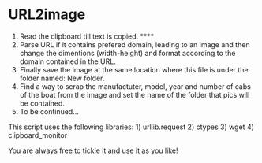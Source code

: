 # URL2image
1) Read the clipboard till text is copied.   ****
2) Parse URL if it contains prefered domain, leading to an image and then change the dimentions (width-height) 
   and format according to the domain contained in the URL. 
4) Finally save the image at the same location where this file is under the folder named: New folder.
5) Find a way to scrap the manufactuter, model, year and number of cabs of the boat from the image and set the name of the folder that pics will be contained.
6) To be continued...

This script uses the following libraries:
            1) urllib.request
            2) ctypes
            3) wget
            4) clipboard_monitor

You are always free to tickle it and use it as you like!

